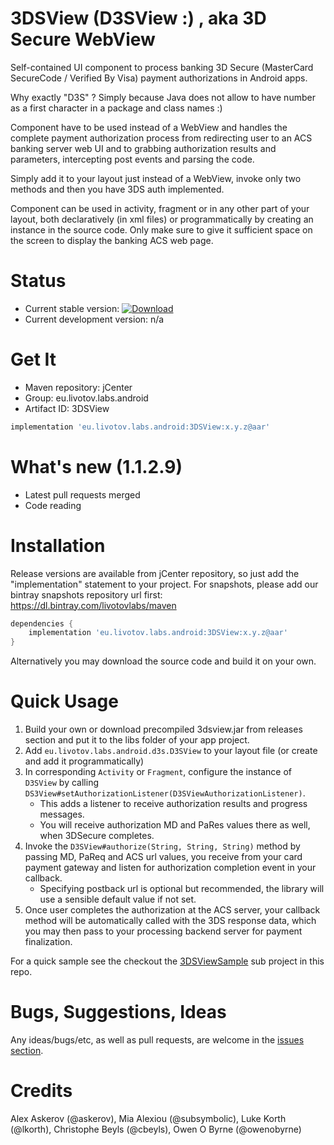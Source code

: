 3DSView (D3SView :) , aka 3D Secure WebView
===========================================

Self-contained UI component to process banking 3D Secure (MasterCard SecureCode / Verified By Visa) payment 
authorizations in Android apps.

Why exactly "D3S" ? Simply because Java does not allow to have number as a first character in a package and class names :)

Component have to be used instead of a WebView and handles the complete payment authorization process from redirecting user to an ACS banking server web UI and to grabbing authorization results and parameters, intercepting post events and parsing the code. 

Simply add it to your layout just instead of a WebView, invoke only two methods and then you have 3DS auth implemented.

Component can be used in activity, fragment or in any other part of your layout, both declaratively (in xml files) or programmatically by creating an instance in the source code.  Only make sure to give it sufficient space on the screen to display the banking ACS web page. 

Status
======

- Current stable version: [ ![Download](https://api.bintray.com/packages/livotovlabs/maven/3DSView/images/download.svg) ](https://bintray.com/livotovlabs/maven/3DSView/_latestVersion)
- Current development version: n/a

Get It
===

- Maven repository: jCenter
- Group: eu.livotov.labs.android
- Artifact ID: 3DSView

```groovy
implementation 'eu.livotov.labs.android:3DSView:x.y.z@aar'

```

What's new (1.1.2.9)
==========
- Latest pull requests merged
- Code reading

Installation
============

Release versions are available from jCenter repository, so just add the "implementation" statement to your project. For snapshots, please
add our bintray snapshots repository url first: https://dl.bintray.com/livotovlabs/maven

```groovy
dependencies {
    implementation 'eu.livotov.labs.android:3DSView:x.y.z@aar'
}
```

Alternatively you may download the source code and build it on your own.


Quick Usage
===========

1. Build your own or download precompiled 3dsview.jar from releases section and put it to the libs folder of your app project.
2. Add `eu.livotov.labs.android.d3s.D3SView` to your layout file (or create and add it programmatically)
3. In corresponding `Activity` or `Fragment`, configure the instance of `D3SView` by calling `DS3View#setAuthorizationListener(D3SViewAuthorizationListener)`. 
   - This adds a listener to receive authorization results and
progress messages. 
   - You will receive authorization MD and PaRes values there as well, when 3DSecure completes.
4. Invoke the `D3SView#authorize(String, String, String)` method by passing MD, PaReq and ACS url values, you receive from your card payment gateway and listen for authorization completion event in your callback. 
   - Specifying postback url is optional but recommended, the library will use a sensible default value if not set.
5. Once user completes the authorization at the ACS server, your callback method will be automatically called with the 3DS response data, which you may then pass to your processing backend server for payment finalization.

For a quick sample see the checkout the [3DSViewSample](https://github.com/LivotovLabs/3DSView/tree/master/3DSViewSample) sub project in this repo.

Bugs, Suggestions, Ideas
========================
Any ideas/bugs/etc, as well as pull requests, are welcome in the [issues section](https://github.com/LivotovLabs/3DSView/issues).

Credits
=======
Alex Askerov (@askerov), Mia Alexiou (@subsymbolic), Luke Korth (@lkorth), Christophe Beyls (@cbeyls), Owen O Byrne (@owenobyrne)
